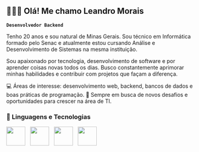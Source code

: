 ## 👩🏻‍💻 Olá! Me chamo Leandro Morais

**`Desenvolvedor Backend`**

Tenho 20 anos e sou natural de Minas Gerais. Sou técnico em Informática formado pelo Senac e atualmente estou cursando Análise e Desenvolvimento de Sistemas na mesma instituição.

Sou apaixonado por tecnologia, desenvolvimento de software e por aprender coisas novas todos os dias. Busco constantemente aprimorar minhas habilidades e contribuir com projetos que façam a diferença.

💻 Áreas de interesse: desenvolvimento web, backend, bancos de dados e boas práticas de programação.
🚀 Sempre em busca de novos desafios e oportunidades para crescer na área de TI.

### 🤖 Linguagens e Tecnologias


<img
    align="left"
    width="50px"
    style="padding-right: 10px;"
    src="https://cdn.jsdelivr.net/gh/devicons/devicon@latest/icons/html5/html5-original.svg"
/>
<img
    align="left"
    width="50px"
    style="padding-right: 10px;"
    src="https://cdn.jsdelivr.net/gh/devicons/devicon@latest/icons/css3/css3-original.svg"
/>
<img
    align="left"
    width="50px"
    style="padding-right: 10px;"
    src="https://cdn.jsdelivr.net/gh/devicons/devicon@latest/icons/javascript/javascript-plain.svg"
/>
<img
    align="left"
    width="50px"
    style="padding-right: 10px;"
    src="https://cdn.jsdelivr.net/gh/devicons/devicon@latest/icons/react/react-original.svg"
/>
          
          
